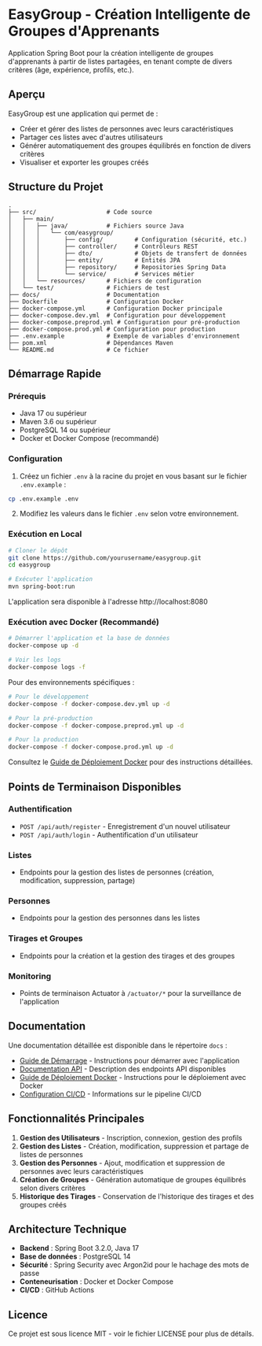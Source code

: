 # EasyGroup - Création Intelligente de Groupes d'Apprenants

Application Spring Boot pour la création intelligente de groupes d'apprenants à partir de listes partagées, en tenant compte de divers critères (âge, expérience, profils, etc.).

## Aperçu

EasyGroup est une application qui permet de :

- Créer et gérer des listes de personnes avec leurs caractéristiques
- Partager ces listes avec d'autres utilisateurs
- Générer automatiquement des groupes équilibrés en fonction de divers critères
- Visualiser et exporter les groupes créés

## Structure du Projet

```
.
├── src/                    # Code source
│   ├── main/
│   │   ├── java/           # Fichiers source Java
│   │   │   └── com/easygroup/
│   │   │       ├── config/         # Configuration (sécurité, etc.)
│   │   │       ├── controller/     # Contrôleurs REST
│   │   │       ├── dto/            # Objets de transfert de données
│   │   │       ├── entity/         # Entités JPA
│   │   │       ├── repository/     # Repositories Spring Data
│   │   │       └── service/        # Services métier
│   │   └── resources/      # Fichiers de configuration
│   └── test/               # Fichiers de test
├── docs/                   # Documentation
├── Dockerfile              # Configuration Docker
├── docker-compose.yml      # Configuration Docker principale
├── docker-compose.dev.yml  # Configuration pour développement
├── docker-compose.preprod.yml # Configuration pour pré-production
├── docker-compose.prod.yml # Configuration pour production
├── .env.example            # Exemple de variables d'environnement
├── pom.xml                 # Dépendances Maven
└── README.md               # Ce fichier
```

## Démarrage Rapide

### Prérequis

- Java 17 ou supérieur
- Maven 3.6 ou supérieur
- PostgreSQL 14 ou supérieur
- Docker et Docker Compose (recommandé)

### Configuration

1. Créez un fichier `.env` à la racine du projet en vous basant sur le fichier `.env.example` :

```bash
cp .env.example .env
```

2. Modifiez les valeurs dans le fichier `.env` selon votre environnement.

### Exécution en Local

```bash
# Cloner le dépôt
git clone https://github.com/yourusername/easygroup.git
cd easygroup

# Exécuter l'application
mvn spring-boot:run
```

L'application sera disponible à l'adresse http://localhost:8080

### Exécution avec Docker (Recommandé)

```bash
# Démarrer l'application et la base de données
docker-compose up -d

# Voir les logs
docker-compose logs -f
```

Pour des environnements spécifiques :

```bash
# Pour le développement
docker-compose -f docker-compose.dev.yml up -d

# Pour la pré-production
docker-compose -f docker-compose.preprod.yml up -d

# Pour la production
docker-compose -f docker-compose.prod.yml up -d
```

Consultez le [Guide de Déploiement Docker](docs/docker-deployment.md) pour des instructions détaillées.

## Points de Terminaison Disponibles

### Authentification
- `POST /api/auth/register` - Enregistrement d'un nouvel utilisateur
- `POST /api/auth/login` - Authentification d'un utilisateur

### Listes
- Endpoints pour la gestion des listes de personnes (création, modification, suppression, partage)

### Personnes
- Endpoints pour la gestion des personnes dans les listes

### Tirages et Groupes
- Endpoints pour la création et la gestion des tirages et des groupes

### Monitoring
- Points de terminaison Actuator à `/actuator/*` pour la surveillance de l'application

## Documentation

Une documentation détaillée est disponible dans le répertoire `docs` :

- [Guide de Démarrage](docs/getting-started.md) - Instructions pour démarrer avec l'application
- [Documentation API](docs/api-documentation.md) - Description des endpoints API disponibles
- [Guide de Déploiement Docker](docs/docker-deployment.md) - Instructions pour le déploiement avec Docker
- [Configuration CI/CD](docs/ci-cd-setup.md) - Informations sur le pipeline CI/CD

## Fonctionnalités Principales

1. **Gestion des Utilisateurs** - Inscription, connexion, gestion des profils
2. **Gestion des Listes** - Création, modification, suppression et partage de listes de personnes
3. **Gestion des Personnes** - Ajout, modification et suppression de personnes avec leurs caractéristiques
4. **Création de Groupes** - Génération automatique de groupes équilibrés selon divers critères
5. **Historique des Tirages** - Conservation de l'historique des tirages et des groupes créés

## Architecture Technique

- **Backend** : Spring Boot 3.2.0, Java 17
- **Base de données** : PostgreSQL 14
- **Sécurité** : Spring Security avec Argon2id pour le hachage des mots de passe
- **Conteneurisation** : Docker et Docker Compose
- **CI/CD** : GitHub Actions

## Licence

Ce projet est sous licence MIT - voir le fichier LICENSE pour plus de détails.
